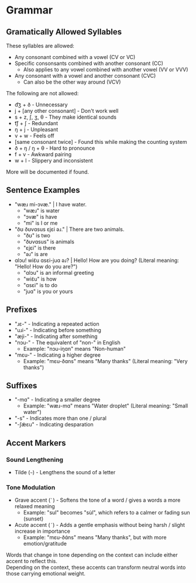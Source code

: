 # Grammar
## Gramatically Allowed Syllables
These syllables are allowed: 
* Any consonant combined with a vowel (CV or VC)
* Specific consonsants combined with another consonant (CC)
    * Also applies to any vowel combined with another vowel (VV or VVV)
* Any consonant with a vowel and another consonant (CVC)
    * Can also be the other way around (VCV)

The following are not allowed:
* d͡ʒ + ð - Unnecessary
* j + [any other consonant] - Don't work well
* s + z, ʃ, ʒ, θ - They make identical sounds
* t͡ʃ + ʃ - Redundant
* ŋ + j - Unpleasant
* v + w - Feels off
* [same consonant twice] - Found this while making the counting system
* ð + ŋ / ŋ + θ - Hard to pronounce
* f + v - Awkward pairing
* w + l - Slippery and inconsistent

More will be documented if found.

## Sentence Examples
* "wæɹ mi-ɔvæ." | I have water.
    * "wæɹ" is water
    * "ɔvæ" is have
    * "mi" is I or me
* "ðʊ ðʊvɑsus ɛjɛi əɹ." | There are two animals.
    * "ðʊ" is two
    * "ðʊvɑsus" is animals
    * "ɛjɛi" is there
    * "əɹ" is are
* ɑlɔu! wiɛ̃u ɑsɛi-juɑ əɹ? | Hello! How are you doing? (Literal meaning: "Hello! How do you are?")
    * "ɑlɔu" is an informal greeting
    * "wiɛ̃u" is how
    * "ɑsɛi" is to do
    * "juɑ" is you or yours

## Prefixes
* "ɹɛ-" - Indicating a repeated action
* "uɹi-" - Indicating before something
* "æji-" - Indicating after something
* "nɔu-" - The equivalent of "non-" in English
    * Example: "nɔu-iŋɑn" means "Non-human"
* "mɛu-" - Indicating a higher degree
    * Example: "mɛu-ðɑns" means "Many thanks" (Literal meaning: "Very thanks")

## Suffixes
* "-mɑ" - Indicating a smaller degree
    * Example: "wæɹ-mɑ" means "Water droplet" (Literal meaning: "Small water")
* "-s" - Indicates more than one / plural
* "-ʃæ̃ɛu" - Indicating desparation

## Accent Markers
### Sound Lengthening
* Tilde (`~`) - Lengthens the sound of a letter

### Tone Modulation
* Grave accent (`` ` ``) - Softens the tone of a word / gives a words a more relaxed meaning
    * Example: "sul" becomes "sùl", which refers to a calmer or fading sun (sunset)
* Acute accent (`´`) - Adds a gentle emphasis without being harsh / slight increase in importance
    * Example: "mɛu-ðɑ́ns" means "Many thanks", but with more emotion/gratitude

Words that change in tone depending on the context can include either accent to reflect this. <br>
Depending on the context, these accents can transform neutral words into those carrying emotional weight.